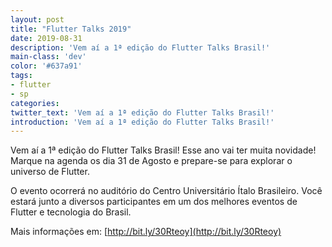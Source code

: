 ```yaml
---
layout: post
title: "Flutter Talks 2019"
date: 2019-08-31
description: 'Vem aí a 1ª edição do Flutter Talks Brasil!'
main-class: 'dev'
color: '#637a91'
tags:
- flutter
- sp
categories:
twitter_text: 'Vem aí a 1ª edição do Flutter Talks Brasil!'
introduction: 'Vem aí a 1ª edição do Flutter Talks Brasil!'
---
```


Vem aí a 1ª edição do Flutter Talks Brasil! 
Esse ano vai ter muita novidade! 
Marque na agenda os dia 31 de Agosto e prepare-se para explorar o universo de Flutter.

O evento ocorrerá no auditório do Centro Universitário Ítalo Brasileiro. Você estará junto a diversos participantes em um dos melhores eventos de Flutter e tecnologia do Brasil.

Mais informações em: [http://bit.ly/30Rteoy](http://bit.ly/30Rteoy)
